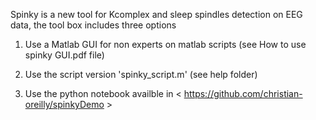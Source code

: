 Spinky is a new tool for Kcomplex and sleep spindles detection on EEG data, the tool box includes three options 

1. Use a Matlab GUI <spinky> for non experts on matlab scripts (see How to use spinky GUI.pdf file)

2. Use the script version 'spinky_script.m' (see help folder) 

3. Use the python notebook availble in  < https://github.com/christian-oreilly/spinkyDemo >


